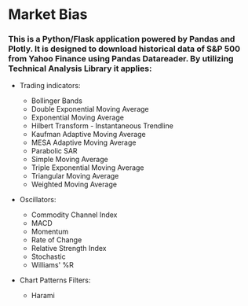 # Market Bias

### This is a Python/Flask application powered by Pandas and Plotly. It is designed to download historical data of S&P 500 from Yahoo Finance using Pandas Datareader. By utilizing Technical Analysis Library it applies: 

* Trading indicators: 
   * Bollinger Bands
   * Double Exponential Moving Average
   * Exponential Moving Average
   * Hilbert Transform - Instantaneous Trendline
   * Kaufman Adaptive Moving Average
   * MESA Adaptive Moving Average
   * Parabolic SAR
   * Simple Moving Average
   * Triple Exponential Moving Average
   * Triangular Moving Average
   * Weighted Moving Average 

* Oscillators:
   * Commodity Channel Index
   * MACD
   * Momentum
   * Rate of Change
   * Relative Strength Index
   * Stochastic
   * Williams' %R
* Chart Patterns Filters:
   * Harami
